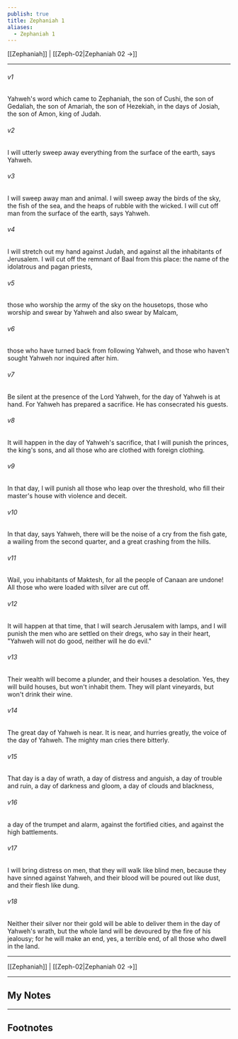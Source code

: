 ```yaml
---
publish: true
title: Zephaniah 1
aliases:
  - Zephaniah 1
---
```


[[Zephaniah]] | [[Zeph-02|Zephaniah 02 →]]
***



###### v1 
Yahweh's word which came to Zephaniah, the son of Cushi, the son of Gedaliah, the son of Amariah, the son of Hezekiah, in the days of Josiah, the son of Amon, king of Judah. 

###### v2 
I will utterly sweep away everything from the surface of the earth, says Yahweh. 

###### v3 
I will sweep away man and animal. I will sweep away the birds of the sky, the fish of the sea, and the heaps of rubble with the wicked. I will cut off man from the surface of the earth, says Yahweh. 

###### v4 
I will stretch out my hand against Judah, and against all the inhabitants of Jerusalem. I will cut off the remnant of Baal from this place: the name of the idolatrous and pagan priests, 

###### v5 
those who worship the army of the sky on the housetops, those who worship and swear by Yahweh and also swear by Malcam, 

###### v6 
those who have turned back from following Yahweh, and those who haven't sought Yahweh nor inquired after him. 

###### v7 
Be silent at the presence of the Lord Yahweh, for the day of Yahweh is at hand. For Yahweh has prepared a sacrifice. He has consecrated his guests. 

###### v8 
It will happen in the day of Yahweh's sacrifice, that I will punish the princes, the king's sons, and all those who are clothed with foreign clothing. 

###### v9 
In that day, I will punish all those who leap over the threshold, who fill their master's house with violence and deceit. 

###### v10 
In that day, says Yahweh, there will be the noise of a cry from the fish gate, a wailing from the second quarter, and a great crashing from the hills. 

###### v11 
Wail, you inhabitants of Maktesh, for all the people of Canaan are undone! All those who were loaded with silver are cut off. 

###### v12 
It will happen at that time, that I will search Jerusalem with lamps, and I will punish the men who are settled on their dregs, who say in their heart, "Yahweh will not do good, neither will he do evil." 

###### v13 
Their wealth will become a plunder, and their houses a desolation. Yes, they will build houses, but won't inhabit them. They will plant vineyards, but won't drink their wine. 

###### v14 
The great day of Yahweh is near. It is near, and hurries greatly, the voice of the day of Yahweh. The mighty man cries there bitterly. 

###### v15 
That day is a day of wrath, a day of distress and anguish, a day of trouble and ruin, a day of darkness and gloom, a day of clouds and blackness, 

###### v16 
a day of the trumpet and alarm, against the fortified cities, and against the high battlements. 

###### v17 
I will bring distress on men, that they will walk like blind men, because they have sinned against Yahweh, and their blood will be poured out like dust, and their flesh like dung. 

###### v18 
Neither their silver nor their gold will be able to deliver them in the day of Yahweh's wrath, but the whole land will be devoured by the fire of his jealousy; for he will make an end, yes, a terrible end, of all those who dwell in the land.

***
[[Zephaniah]] | [[Zeph-02|Zephaniah 02 →]]

---
## My Notes

---
## Footnotes